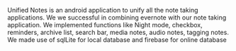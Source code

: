 Unified Notes is an android application to unify all the note taking applications. We we successful in combining evernote with our note taking application. We implemented functions like Night mode, checkbox, reminders, archive list, search bar, media notes, audio notes, tagging notes.
We made use of sqlLite for local database and firebase for online database

